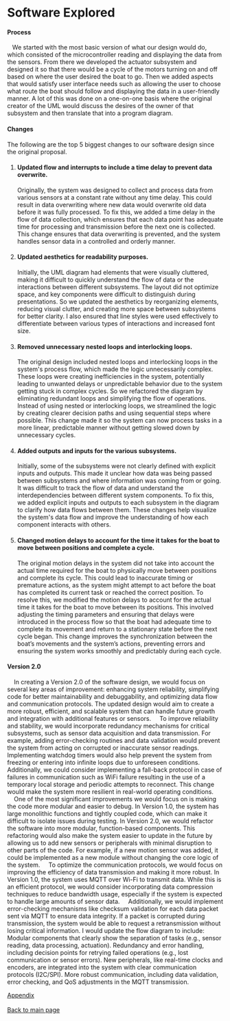 # Software Explored

#### Process
&nbsp;&nbsp;&nbsp;We started with the most basic version of what our design would do, which consisted of the microcontroller reading and displaying the data from the sensors. From there we developed the actuator subsystem and designed it so that there would be a cycle of the motors turning on and off based on where the user desired the boat to go. Then we added aspects that would satisfy user interface needs such as allowing the user to choose what route the boat should follow and displaying the data in a user-friendly manner. A lot of this was done on a one-on-one basis where the original creator of the UML would discuss the desires of the owner of that subsystem and then translate that into a program diagram. 

#### Changes
The following are the top 5 biggest changes to our software design since the original proposal. 

1. #### Updated flow and interrupts to include a time delay to prevent data overwrite. 
   Originally, the system was designed to collect and process data from various sensors at a constant rate without any time delay. This could result in data overwriting where new data would overwrite old data before it was fully processed. To fix this, we added a time delay in the flow of data collection, which ensures that each data point has adequate time for processing and transmission before the next one is collected. This change ensures that data overwriting is prevented, and the system handles sensor data in a controlled and orderly manner.

2. #### Updated aesthetics for readability purposes. 
   Initially, the UML diagram had elements that were visually cluttered, making it difficult to quickly understand the flow of data or the interactions between different subsystems. The layout did not optimize space, and key components were difficult to distinguish during presentations. So we updated the aesthetics by reorganizing elements, reducing visual clutter, and creating more space between subsystems for better clarity. I also ensured that line styles were used effectively to differentiate between various types of interactions and increased font size.

3. #### Removed unnecessary nested loops and interlocking loops.
   The original design included nested loops and interlocking loops in the system's process flow, which made the logic unnecessarily complex. These loops were creating inefficiencies in the system, potentially leading to unwanted delays or unpredictable behavior due to the system getting stuck in complex cycles. So we refactored the diagram by eliminating redundant loops and simplifying the flow of operations. Instead of using nested or interlocking loops, we streamlined the logic by creating clearer decision paths and using sequential steps where possible. This change made it so the system can now process tasks in a more linear, predictable manner without getting slowed down by unnecessary cycles.

4. #### Added outputs and inputs for the various subsystems.
   Initially, some of the subsystems were not clearly defined with explicit inputs and outputs. This made it unclear how data was being passed between subsystems and where information was coming from or going. It was difficult to track the flow of data and understand the interdependencies between different system components. To fix this, we added explicit inputs and outputs to each subsystem in the diagram to clarify how data flows between them. These changes help visualize the system's data flow and improve the understanding of how each component interacts with others.

5. #### Changed motion delays to account for the time it takes for the boat to move between positions and complete a cycle. 
   The original motion delays in the system did not take into account the actual time required for the boat to physically move between positions and complete its cycle. This could lead to inaccurate timing or premature actions, as the system might attempt to act before the boat has completed its current task or reached the correct position. To resolve this, we modified the motion delays to account for the actual time it takes for the boat to move between its positions. This involved adjusting the timing parameters and ensuring that delays were introduced in the process flow so that the boat had adequate time to complete its movement and return to a stationary state before the next cycle began. This change improves the synchronization between the boat’s movements and the system’s actions, preventing errors and ensuring the system works smoothly and predictably during each cycle.

#### Version 2.0
&nbsp;&nbsp;&nbsp;&nbsp;In creating a Version 2.0 of the software design, we would focus on several key areas of improvement: enhancing system reliability, simplifying code for better maintainability and debuggability, and optimizing data flow and communication protocols. The updated design would aim to create a more robust, efficient, and scalable system that can handle future growth and integration with additional features or sensors.
&nbsp;&nbsp;&nbsp;&nbsp;To improve reliability and stability, we would incorporate redundancy mechanisms for critical subsystems, such as sensor data acquisition and data transmission. For example, adding error-checking routines and data validation would prevent the system from acting on corrupted or inaccurate sensor readings. Implementing watchdog timers would also help prevent the system from freezing or entering into infinite loops due to unforeseen conditions. Additionally, we could consider implementing a fall-back protocol in case of failures in communication such as WiFi failure resulting in the use of a temporary local storage and periodic attempts to reconnect. This change would make the system more resilient in real-world operating conditions.
&nbsp;&nbsp;&nbsp;&nbsp;One of the most significant improvements we would focus on is making the code more modular and easier to debug. In Version 1.0, the system has large monolithic functions and tightly coupled code, which can make it difficult to isolate issues during testing. In Version 2.0, we would refactor the software into more modular, function-based components. This refactoring would also make the system easier to update in the future by allowing us to add new sensors or peripherals with minimal disruption to other parts of the code. For example, if a new motion sensor was added, it could be implemented as a new module without changing the core logic of the system. 
&nbsp;&nbsp;&nbsp;&nbsp;To optimize the communication protocols, we would focus on improving the efficiency of data transmission and making it more robust. In Version 1.0, the system uses MQTT over Wi-Fi to transmit data. While this is an efficient protocol, we would consider incorporating data compression techniques to reduce bandwidth usage, especially if the system is expected to handle large amounts of sensor data.
&nbsp;&nbsp;&nbsp;&nbsp;Additionally, we would implement error-checking mechanisms like checksum validation for each data packet sent via MQTT to ensure data integrity. If a packet is corrupted during transmission, the system would be able to request a retransmission without losing critical information.
I would update the flow diagram to include: Modular components that clearly show the separation of tasks (e.g., sensor reading, data processing, actuation).
Redundancy and error handling, including decision points for retrying failed operations (e.g., lost communication or sensor errors).
New peripherals, like real-time clocks and encoders, are integrated into the system with clear communication protocols (I2C/SPI).
More robust communication, including data validation, error checking, and QoS adjustments in the MQTT transmission.

[Appendix](./appendix.md)<br><br>
[Back to main page](./index.md)